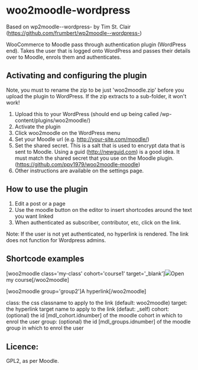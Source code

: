 woo2moodle-wordpress
=====================

Based on wp2moodle--wordpress- by Tim St. Clair (https://github.com/frumbert/wp2moodle--wordpress-)

WooCommerce to Moodle pass through authentication plugin (WordPress end). Takes the user that is logged onto WordPress and passes their details over to Moodle, enrols them and authenticates.

Activating and configuring the plugin
-------------------------------
Note, you must to rename the zip to be just 'woo2moodle.zip' before you upload the plugin to WordPress. If the zip extracts to a sub-folder, it won't work!

1. Upload this to your WordPress (should end up being called /wp-content/plugins/woo2moodle/)
2. Activate the plugin
3. Click woo2moodle on the WordPress menu
4. Set your Moodle url (e.g. http://your-site.com/moodle/)
5. Set the shared secret. This is a salt that is used to encrypt data that is sent to Moodle. Using a guid (http://newguid.com) is a good idea. It must match the shared secret that you use on the Moodle plugin. (https://github.com/ppv1979/woo2moodle-moodle)
6. Other instructions are available on the settings page.

How to use the plugin
------------------
1. Edit a post or a page
2. Use the moodle button on the editor to insert shortcodes around the text you want linked
3. When authenticated as subscriber, contributor, etc, click on the link.

Note: If the user is not yet authenticated, no hyperlink is rendered. The link does not function for Wordpress admins.

Shortcode examples
------------------

[woo2moodle class='my-class' cohort='course1' target='_blank']<img src='path.gif'>Open my course[/woo2moodle]

[woo2moodle group='group2']A hyperlink[/woo2moodle]

class: the css classname to apply to the link (default: woo2moodle)
target: the hyperlink target name to apply to the link (defaut: _self)
cohort: (optional) the id [mdl_cohort.idnumber] of the moodle cohort in which to enrol the user
group: (optional) the id [mdl_groups.idnumber] of the moodle group in which to enrol the user

Licence:
--------
GPL2, as per Moodle.
